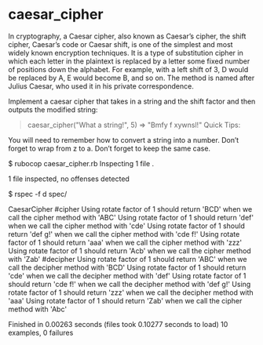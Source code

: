 # caesar_cipher
In cryptography, a Caesar cipher, also known as Caesar’s cipher, the shift cipher, Caesar’s code or Caesar shift, is one of the simplest and most widely known encryption techniques. It is a type of substitution cipher in which each letter in the plaintext is replaced by a letter some fixed number of positions down the alphabet. For example, with a left shift of 3, D would be replaced by A, E would become B, and so on. The method is named after Julius Caesar, who used it in his private correspondence.

Implement a caesar cipher that takes in a string and the shift factor and then outputs the modified string:

  > caesar_cipher("What a string!", 5)
  => "Bmfy f xywnsl!"
Quick Tips:

You will need to remember how to convert a string into a number.
Don’t forget to wrap from z to a.
Don’t forget to keep the same case.


$ rubocop caesar_cipher.rb
Inspecting 1 file
.

1 file inspected, no offenses detected


$ rspec -f d spec/

CaesarCipher
  #cipher
Using rotate factor of 1
    should return 'BCD' when we call the cipher method with 'ABC'
Using rotate factor of 1
    should return 'def' when we call the cipher method with 'cde'
Using rotate factor of 1
    should return 'def g!' when we call the cipher method with 'cde f!'
Using rotate factor of 1
    should return 'aaa' when we call the cipher method with 'zzz'
Using rotate factor of 1
    should return 'Acb' when we call the cipher method with 'Zab'
  #decipher
Using rotate factor of 1
    should return 'ABC' when we call the decipher method with 'BCD'
Using rotate factor of 1
    should return 'cde' when we call the decipher method with 'def'
Using rotate factor of 1
    should return 'cde f!' when we call the decipher method with 'def g!'
Using rotate factor of 1
    should return 'zzz' when we call the decipher method with 'aaa'
Using rotate factor of 1
    should return 'Zab' when we call the cipher method with 'Abc'

Finished in 0.00263 seconds (files took 0.10277 seconds to load)
10 examples, 0 failures

